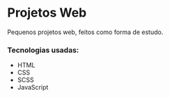 # Projetos Web 

Pequenos projetos web, feitos como forma de estudo.

### Tecnologias usadas:
- HTML
- CSS
- SCSS
- JavaScript
